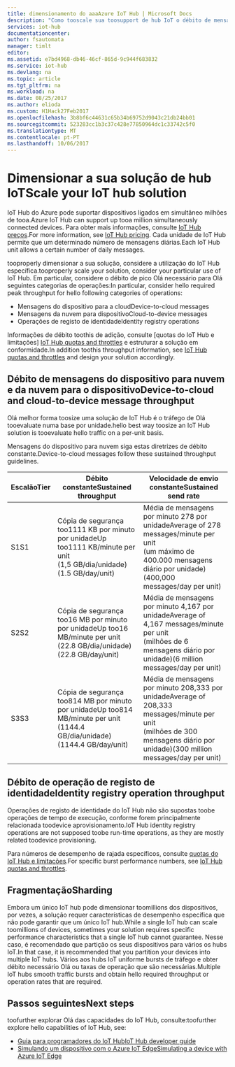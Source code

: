 ```yaml
---
title: dimensionamento do aaaAzure IoT Hub | Microsoft Docs
description: "Como tooscale sua toosupport de hub IoT o débito de mensagem previsto. Inclui um resumo das opções de fragmentação e débito Olá suportado para cada camada."
services: iot-hub
documentationcenter: 
author: fsautomata
manager: timlt
editor: 
ms.assetid: e7bd4968-db46-46cf-865d-9c944f683832
ms.service: iot-hub
ms.devlang: na
ms.topic: article
ms.tgt_pltfrm: na
ms.workload: na
ms.date: 08/25/2017
ms.author: elioda
ms.custom: H1Hack27Feb2017
ms.openlocfilehash: 3b8bf6c44631c65b34b69752d9043c21db24bb01
ms.sourcegitcommit: 523283cc1b3c37c428e77850964dc1c33742c5f0
ms.translationtype: MT
ms.contentlocale: pt-PT
ms.lasthandoff: 10/06/2017
---
```

# <a name="scale-your-iot-hub-solution"></a><span data-ttu-id="44713-104">Dimensionar a sua solução de hub IoT</span><span class="sxs-lookup"><span data-stu-id="44713-104">Scale your IoT hub solution</span></span>
<span data-ttu-id="44713-105">IoT Hub do Azure pode suportar dispositivos ligados em simultâneo milhões de tooa.</span><span class="sxs-lookup"><span data-stu-id="44713-105">Azure IoT Hub can support up tooa million simultaneously connected devices.</span></span> <span data-ttu-id="44713-106">Para obter mais informações, consulte [IoT Hub preços][lnk-pricing].</span><span class="sxs-lookup"><span data-stu-id="44713-106">For more information, see [IoT Hub pricing][lnk-pricing].</span></span> <span data-ttu-id="44713-107">Cada unidade de IoT Hub permite que um determinado número de mensagens diárias.</span><span class="sxs-lookup"><span data-stu-id="44713-107">Each IoT Hub unit allows a certain number of daily messages.</span></span>

<span data-ttu-id="44713-108">tooproperly dimensionar a sua solução, considere a utilização do IoT Hub específica.</span><span class="sxs-lookup"><span data-stu-id="44713-108">tooproperly scale your solution, consider your particular use of IoT Hub.</span></span> <span data-ttu-id="44713-109">Em particular, considere o débito de pico Olá necessário para Olá seguintes categorias de operações:</span><span class="sxs-lookup"><span data-stu-id="44713-109">In particular, consider hello required peak throughput for hello following categories of operations:</span></span>

* <span data-ttu-id="44713-110">Mensagens do dispositivo para a cloud</span><span class="sxs-lookup"><span data-stu-id="44713-110">Device-to-cloud messages</span></span>
* <span data-ttu-id="44713-111">Mensagens da nuvem para dispositivo</span><span class="sxs-lookup"><span data-stu-id="44713-111">Cloud-to-device messages</span></span>
* <span data-ttu-id="44713-112">Operações de registo de identidade</span><span class="sxs-lookup"><span data-stu-id="44713-112">Identity registry operations</span></span>

<span data-ttu-id="44713-113">Informações de débito toothis de adição, consulte [quotas do IoT Hub e limitações] [ IoT Hub quotas and throttles] e estruturar a solução em conformidade.</span><span class="sxs-lookup"><span data-stu-id="44713-113">In addition toothis throughput information, see [IoT Hub quotas and throttles][IoT Hub quotas and throttles] and design your solution accordingly.</span></span>

## <a name="device-to-cloud-and-cloud-to-device-message-throughput"></a><span data-ttu-id="44713-114">Débito de mensagens do dispositivo para nuvem e da nuvem para o dispositivo</span><span class="sxs-lookup"><span data-stu-id="44713-114">Device-to-cloud and cloud-to-device message throughput</span></span>
<span data-ttu-id="44713-115">Olá melhor forma toosize uma solução de IoT Hub é o tráfego de Olá tooevaluate numa base por unidade.</span><span class="sxs-lookup"><span data-stu-id="44713-115">hello best way toosize an IoT Hub solution is tooevaluate hello traffic on a per-unit basis.</span></span>

<span data-ttu-id="44713-116">Mensagens do dispositivo para nuvem siga estas diretrizes de débito constante.</span><span class="sxs-lookup"><span data-stu-id="44713-116">Device-to-cloud messages follow these sustained throughput guidelines.</span></span>

| <span data-ttu-id="44713-117">Escalão</span><span class="sxs-lookup"><span data-stu-id="44713-117">Tier</span></span> | <span data-ttu-id="44713-118">Débito constante</span><span class="sxs-lookup"><span data-stu-id="44713-118">Sustained throughput</span></span> | <span data-ttu-id="44713-119">Velocidade de envio constante</span><span class="sxs-lookup"><span data-stu-id="44713-119">Sustained send rate</span></span> |
| --- | --- | --- |
| <span data-ttu-id="44713-120">S1</span><span class="sxs-lookup"><span data-stu-id="44713-120">S1</span></span> |<span data-ttu-id="44713-121">Cópia de segurança too1111 KB por minuto por unidade</span><span class="sxs-lookup"><span data-stu-id="44713-121">Up too1111 KB/minute per unit</span></span><br/><span data-ttu-id="44713-122">(1,5 GB/dia/unidade)</span><span class="sxs-lookup"><span data-stu-id="44713-122">(1.5 GB/day/unit)</span></span> |<span data-ttu-id="44713-123">Média de mensagens por minuto 278 por unidade</span><span class="sxs-lookup"><span data-stu-id="44713-123">Average of 278 messages/minute per unit</span></span><br/><span data-ttu-id="44713-124">(um máximo de 400.000 mensagens diário por unidade)</span><span class="sxs-lookup"><span data-stu-id="44713-124">(400,000 messages/day per unit)</span></span> |
| <span data-ttu-id="44713-125">S2</span><span class="sxs-lookup"><span data-stu-id="44713-125">S2</span></span> |<span data-ttu-id="44713-126">Cópia de segurança too16 MB por minuto por unidade</span><span class="sxs-lookup"><span data-stu-id="44713-126">Up too16 MB/minute per unit</span></span><br/><span data-ttu-id="44713-127">(22.8 GB/dia/unidade)</span><span class="sxs-lookup"><span data-stu-id="44713-127">(22.8 GB/day/unit)</span></span> |<span data-ttu-id="44713-128">Média de mensagens por minuto 4,167 por unidade</span><span class="sxs-lookup"><span data-stu-id="44713-128">Average of 4,167 messages/minute per unit</span></span><br/><span data-ttu-id="44713-129">(milhões de 6 mensagens diário por unidade)</span><span class="sxs-lookup"><span data-stu-id="44713-129">(6 million messages/day per unit)</span></span> |
| <span data-ttu-id="44713-130">S3</span><span class="sxs-lookup"><span data-stu-id="44713-130">S3</span></span> |<span data-ttu-id="44713-131">Cópia de segurança too814 MB por minuto por unidade</span><span class="sxs-lookup"><span data-stu-id="44713-131">Up too814 MB/minute per unit</span></span><br/><span data-ttu-id="44713-132">(1144.4 GB/dia/unidade)</span><span class="sxs-lookup"><span data-stu-id="44713-132">(1144.4 GB/day/unit)</span></span> |<span data-ttu-id="44713-133">Média de mensagens por minuto 208,333 por unidade</span><span class="sxs-lookup"><span data-stu-id="44713-133">Average of 208,333 messages/minute per unit</span></span><br/><span data-ttu-id="44713-134">(milhões de 300 mensagens diário por unidade)</span><span class="sxs-lookup"><span data-stu-id="44713-134">(300 million messages/day per unit)</span></span> |

## <a name="identity-registry-operation-throughput"></a><span data-ttu-id="44713-135">Débito de operação de registo de identidade</span><span class="sxs-lookup"><span data-stu-id="44713-135">Identity registry operation throughput</span></span>
<span data-ttu-id="44713-136">Operações de registo de identidade do IoT Hub não são supostas toobe operações de tempo de execução, conforme forem principalmente relacionada toodevice aprovisionamento.</span><span class="sxs-lookup"><span data-stu-id="44713-136">IoT Hub identity registry operations are not supposed toobe run-time operations, as they are mostly related toodevice provisioning.</span></span>

<span data-ttu-id="44713-137">Para números de desempenho de rajada específicos, consulte [quotas do IoT Hub e limitações][IoT Hub quotas and throttles].</span><span class="sxs-lookup"><span data-stu-id="44713-137">For specific burst performance numbers, see [IoT Hub quotas and throttles][IoT Hub quotas and throttles].</span></span>

## <a name="sharding"></a><span data-ttu-id="44713-138">Fragmentação</span><span class="sxs-lookup"><span data-stu-id="44713-138">Sharding</span></span>
<span data-ttu-id="44713-139">Embora um único IoT hub pode dimensionar toomillions dos dispositivos, por vezes, a solução requer características de desempenho específica que não pode garantir que um único IoT hub.</span><span class="sxs-lookup"><span data-stu-id="44713-139">While a single IoT hub can scale toomillions of devices, sometimes your solution requires specific performance characteristics that a single IoT hub cannot guarantee.</span></span> <span data-ttu-id="44713-140">Nesse caso, é recomendado que partição os seus dispositivos para vários os hubs IoT.</span><span class="sxs-lookup"><span data-stu-id="44713-140">In that case, it is recommended that you partition your devices into multiple IoT hubs.</span></span> <span data-ttu-id="44713-141">Vários aos hubs IoT uniforme bursts de tráfego e obter débito necessário Olá ou taxas de operação que são necessárias.</span><span class="sxs-lookup"><span data-stu-id="44713-141">Multiple IoT hubs smooth traffic bursts and obtain hello required throughput or operation rates that are required.</span></span>

## <a name="next-steps"></a><span data-ttu-id="44713-142">Passos seguintes</span><span class="sxs-lookup"><span data-stu-id="44713-142">Next steps</span></span>
<span data-ttu-id="44713-143">toofurther explorar Olá das capacidades do IoT Hub, consulte:</span><span class="sxs-lookup"><span data-stu-id="44713-143">toofurther explore hello capabilities of IoT Hub, see:</span></span>

* <span data-ttu-id="44713-144">[Guia para programadores do IoT Hub][lnk-devguide]</span><span class="sxs-lookup"><span data-stu-id="44713-144">[IoT Hub developer guide][lnk-devguide]</span></span>
* <span data-ttu-id="44713-145">[Simulando um dispositivo com o Azure IoT Edge][lnk-iotedge]</span><span class="sxs-lookup"><span data-stu-id="44713-145">[Simulating a device with Azure IoT Edge][lnk-iotedge]</span></span>

[lnk-pricing]: https://azure.microsoft.com/pricing/details/iot-hub
[IoT Hub quotas and throttles]: iot-hub-devguide-quotas-throttling.md

[lnk-devguide]: iot-hub-devguide.md
[lnk-iotedge]: iot-hub-linux-iot-edge-simulated-device.md
